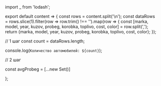 import _ from 'lodash';


export default content => {
const rows = content.split('\n');
const dataRows = rows.slice(1).filter(row => row.trim() !== '').map(row => {
    const [marka, model, year, kuzov, probeg, korobka, toplivo, cost, color] = row.split(',');
    return {marka, model, year, kuzov, probeg, korobka, toplivo, cost, color};
});

// 1 шаг
const count = dataRows.length;

console.log(`Количество автомобилей: ${count}`);

// 2 шаг

const avgProbeg = [...new Set()]














};
